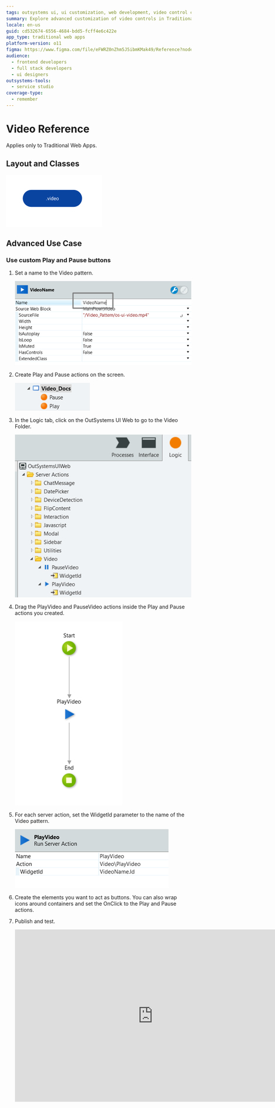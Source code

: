 ```yaml
---
tags: outsystems ui, ui customization, web development, video control customization, ui patterns
summary: Explore advanced customization of video controls in Traditional Web Apps using OutSystems 11 (O11).
locale: en-us
guid: cd532674-6556-4684-bdd5-fcff4e6c422e
app_type: traditional web apps
platform-version: o11
figma: https://www.figma.com/file/eFWRZ0nZhm5J5ibmKMak49/Reference?node-id=615:625
audience:
  - frontend developers
  - full stack developers
  - ui designers
outsystems-tools:
  - service studio
coverage-type:
  - remember
---
```


# Video Reference

<div class="info" markdown="1">

Applies only to Traditional Web Apps.

</div>

## Layout and Classes

![Screenshot showing the layout and classes of the Video UI Pattern in a Traditional Web App](images/video-image-1.png "Video UI Pattern Layout")

## Advanced Use Case

### Use custom Play and Pause buttons

1. Set a name to the Video pattern.

    ![Image illustrating how to set a name to the Video pattern in the application](images/video-image-4.png "Setting Name to Video Pattern")

1. Create Play and Pause actions on the screen.

    ![Image depicting the creation of Play and Pause actions on the screen for the Video pattern](images/video-image-5.png "Creating Play and Pause Actions")

1. In the Logic tab, click on the OutSystems UI Web to go to the Video Folder.

    ![Image showing how to access the Video Folder in the Logic tab of OutSystems UI Web](images/video-image-6.png "Accessing Video Folder in Logic Tab")

1. Drag the PlayVideo and PauseVideo actions inside the Play and Pause actions you created.

    ![Image demonstrating how to drag the PlayVideo and PauseVideo actions into the created Play and Pause actions](images/video-image-7.png "Dragging Play and Pause Actions")

1. For each server action, set the WidgetId parameter to the name of the Video pattern.

    ![Image showing the process of setting the WidgetId parameter to the Video pattern's name for server actions](images/video-image-8.png "Setting WidgetId Parameter")

1. Create the elements you want to act as buttons. You can also wrap icons around containers and set the OnClick to the Play and Pause actions.

1. Publish and test.

    <iframe src="https://player.vimeo.com/video/1002739137" width="750" height="469" frameborder="0" allow="autoplay; fullscreen" allowfullscreen="">Video demonstrating the interaction with custom Play and Pause buttons in the Video UI Pattern.</iframe>
